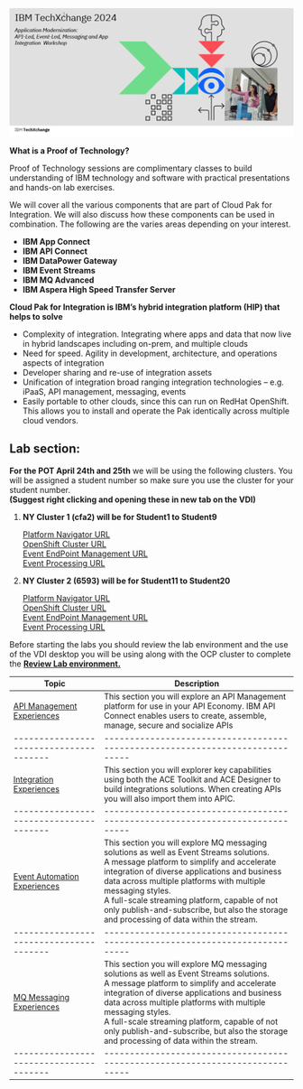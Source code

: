 [//]:![](images\image1a.png)
![](images\test1.png)

[//]:![](images\2022-06-10_21-53-04.jpg)

**What is a Proof of Technology?**

Proof of Technology sessions are complimentary classes to build
understanding of IBM technology and software with practical
presentations and hands-on lab exercises. 

We will cover all the various components that are part of Cloud Pak for Integration. We will also discuss how these components can be used in combination. The following are the varies areas depending on your interest.

*  **IBM App Connect**
*  **IBM API Connect**
*  **IBM DataPower Gateway**
*  **IBM Event Streams**
*  **IBM MQ Advanced**
*  **IBM Aspera High Speed Transfer Server**


**Cloud Pak for Integration is IBM’s hybrid integration platform (HIP) that helps to solve**
- Complexity of integration. Integrating where apps and data that now live in hybrid landscapes including on-prem, and multiple clouds
- Need for speed. Agility in development, architecture, and operations aspects of integration
- Developer sharing and re-use of integration assets
- Unification of integration broad ranging integration technologies – e.g. iPaaS, API management, messaging, events
- Easily portable to other clouds, since this can run on RedHat OpenShift. This allows you to install and operate the Pak identically across multiple cloud vendors.  

## Lab section:

**For the POT April 24th and 25th** we will be using the following clusters.
You will be assigned a student number so make sure you use the cluster for your student number. 
<br>**(Suggest right clicking and opening these in new tab on the VDI)**<br>

1. **NY Cluster 1 (cfa2) will be for Student1 to Student9** 

    [Platform Navigator URL](https://cp4i-navigator-pn-cp4i.apps.6603654220c982001eb3cfa2.cloud.techzone.ibm.com)<br>
    [OpenShift Cluster URL](https://console-openshift-console.apps.6603654220c982001eb3cfa2.cloud.techzone.ibm.com)<br>
    [Event EndPoint Management URL](https://my-eem-manager-ibm-eem-manager-event-automation.apps.6603654220c982001eb3cfa2.cloud.techzone.ibm.com)<br>
    [Event Processing URL](https://my-ep-ibm-ep-rt-event-automation.apps.6603654220c982001eb3cfa2.cloud.techzone.ibm.com)<br>

1. **NY Cluster 2 (6593) will be for Student11 to Student20** 

    [Platform Navigator URL](https://cp4i-navigator-pn-cp4i.apps.6601dfa41dd2e4001ef36593.cloud.techzone.ibm.com)<br>
    [OpenShift Cluster URL](https://console-openshift-console.apps.6601dfa41dd2e4001ef36593.cloud.techzone.ibm.com)<br>
    [Event EndPoint Management URL](https://my-eem-manager-ibm-eem-manager-event-automation.apps.6601dfa41dd2e4001ef36593.cloud.techzone.ibm.com)<br>
    [Event Processing URL](https://my-ep-ibm-ep-rt-event-automation.apps.6601dfa41dd2e4001ef36593.cloud.techzone.ibm.com)<br>




Before starting the labs you should review the lab environment and the use of the VDI desktop you will be using along with the OCP cluster to complete the 
**[Review Lab environment.](Setup/VDI-overview/index.md)**



|  Topic                                | Description                                                                
|---------------------------------------|-----------------------------------------------------------------------------|
| [API Management Experiences](APIC-labs/ReadMe.md)          | This section you will explore an API Management platform for use in your API Economy. IBM API Connect enables users to create, assemble, manage, secure and socialize APIs  
|---------------------------------------|-----------------------------------------------------------------------------|   
| [Integration Experiences](Integration/index.md)         | This section you will explorer key capabilities using both the ACE Toolkit and ACE Designer to build integrations solutions.  When creating APIs you will also import them into APIC.
|---------------------------------------|-----------------------------------------------------------------------------|     
| [Event Automation Experiences](Kafka/index.md)          | This section you will explore MQ messaging solutions as well as Event Streams solutions. <BR> A message platform to simplify and accelerate integration of diverse applications and business data across multiple platforms with multiple messaging styles.<br> A full-scale streaming platform, capable of not only publish-and-subscribe, but also the storage and processing of data within the stream.  
|---------------------------------------|-----------------------------------------------------------------------------|
| [MQ Messaging Experiences](MQ/index.md)          | This section you will explore MQ messaging solutions as well as Event Streams solutions. <BR> A message platform to simplify and accelerate integration of diverse applications and business data across multiple platforms with multiple messaging styles.<br> A full-scale streaming platform, capable of not only publish-and-subscribe, but also the storage and processing of data within the stream.  
|---------------------------------------|-----------------------------------------------------------------------------|     

<!-- | [CP4I Addon](Add-on/index.md)         | This section will show additional Unique Value and Capabilities when using Cloud pak for Integration. Collaboration and Asset Sharing with Cloud Pak for Integration **Asset Catalog**
|---------------------------------------|-----------------------------------------------------------------------------| 
-->


<!--- <[ACE Toolkit Labs](ACE-toolkit-labs/index.md) > -->
<!--- <[Event Endpoint Labs](Event_EndPoint/index.md) > -->
<!--- <[Aspera Labs](Aspera/index.md) > -->
